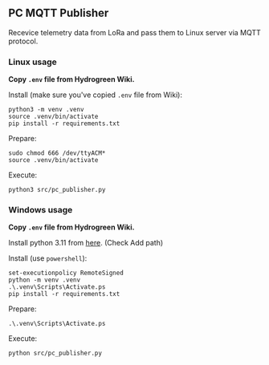 ## PC MQTT Publisher

Recevice telemetry data from LoRa and pass them to Linux server via MQTT protocol.

### Linux usage

__Copy `.env` file from Hydrogreen Wiki.__

Install (make sure you've copied `.env` file from Wiki):
```shell
python3 -m venv .venv
source .venv/bin/activate
pip install -r requirements.txt
```

Prepare:
```shell
sudo chmod 666 /dev/ttyACM*
source .venv/bin/activate
```

Execute:
```shell
python3 src/pc_publisher.py
```

### Windows usage

__Copy `.env` file from Hydrogreen Wiki.__

Install python 3.11 from [here](https://www.python.org/downloads/release/python-3110/). 
(Check Add path)

Install (use `powershell`):
```shell
set-executionpolicy RemoteSigned
python -m venv .venv
.\.venv\Scripts\Activate.ps
pip install -r requirements.txt
```

Prepare:
```shell
.\.venv\Scripts\Activate.ps
```

Execute:
```shell
python src/pc_publisher.py
```
